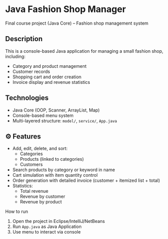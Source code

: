 # Java Fashion Shop Manager

Final course project (Java Core) – Fashion shop management system

## Description

This is a console-based Java application for managing a small fashion shop, including:
- Category and product management
- Customer records
- Shopping cart and order creation
- Invoice display and revenue statistics

## Technologies

- Java Core (OOP, Scanner, ArrayList, Map)
- Console-based menu system
- Multi-layered structure: `model/`, `service/`, `App.java`

## ⚙️ Features

- Add, edit, delete, and sort:
  - Categories
  - Products (linked to categories)
  - Customers
- Search products by category or keyword in name
- Cart simulation with item quantity control
- Order generation with detailed invoice (customer + itemized list + total)
- Statistics:
  - Total revenue
  - Revenue by customer
  - Revenue by product

How to run

1. Open the project in Eclipse/IntelliJ/NetBeans
2. Run `App.java` as Java Application
3. Use menu to interact via console



